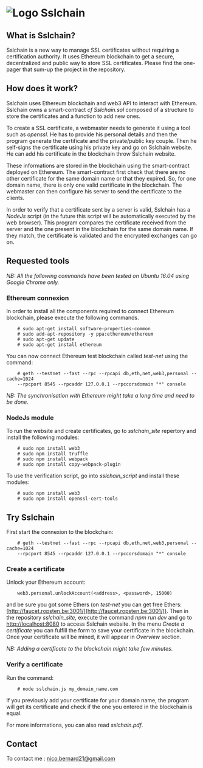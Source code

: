 # ![Logo](https://github.com/nicob21/sslchain/blob/master/sslchain_site/app/img/logo.png) Sslchain

## What is Sslchain?
Sslchain is a new way to manage SSL certificates without requiring a certification authority. It uses Ethereum blockchain to get a secure, decentralized and public way to store SSL certificates. Please find the one-pager that sum-up the project in the repository.

## How does it work?
Sslchain uses Ethereum blockchain and web3 API to interact with Ethereum. Sslchain owns  a smart-contract *cf Sslchain.sol* composed of a structure to store the certificates and a function to add new ones.

To create a SSL certificate, a webmaster needs to generate it using a tool such as *openssl*. He has to provide his personal details and then the program generate the certificate and the private/public key couple. Then he self-signs the certificate using his private key and go on Sslchain website. He can add his certificate in the blockchain throw Sslchain website. 

These informations are stored in the blockchain using the smart-contract deployed on Ethereum. The smart-contract first check that there are no other certificate for the same domain name or that they expired. So, for one domain name, there is only one valid certificate in the blockchain. The webmaster can then configure his server to send the certificate to the clients.

In order to verify that a certificate sent by a server is valid, Sslchain has a *NodeJs* script (in the future this script will be automatically executed by the web browser). This program compares the certificate received from the server and the one present in the blockchain for the same domain name. If they match, the certificate is validated and the encrypted exchanges can go on.

## Requested tools
*NB: All the following commands have been tested on Ubuntu 16.04 using Google Chrome only.*

### Ethereum connexion
In order to install all the components required to connect Ethereum blockchain, please execute the following commands.
```
    # sudo apt-get install software-properties-common
    # sudo add-apt-repository -y ppa:ethereum/ethereum
    # sudo apt-get update
    # sudo apt-get install ethereum
```

You can now connect Ethereum test blockchain called *test-net* using the command:
```
    # geth --testnet --fast --rpc --rpcapi db,eth,net,web3,personal --cache=1024
    --rpcport 8545 --rpcaddr 127.0.0.1 --rpccorsdomain "*" console
```
*NB: The synchronisation with Ethereum might take a long time and need to be done.*

### NodeJs module
To run the website and create certificates, go to *sslchain_site* repertory and install the following modules:
```
    # sudo npm install web3
    # sudo npm install truffle
    # sudo npm install webpack
    # sudo npm install copy-webpack-plugin
```

To use the verification script, go into *sslchain_script* and install these modules:
```
    # sudo npm install web3
    # sudo npm install openssl-cert-tools
```

## Try Sslchain
First start the connexion to the blockchain:
```
    # geth --testnet --fast --rpc --rpcapi db,eth,net,web3,personal --cache=1024
    --rpcport 8545 --rpcaddr 127.0.0.1 --rpccorsdomain "*" console
```

### Create a certificate
Unlock your Ethereum account:
```
    web3.personal.unlockAccount(<address>, <password>, 15000)
```
and be sure you got some Ethers (on *test-net* you can get free Ethers: [http://faucet.ropsten.be:3001/](http://faucet.ropsten.be:3001/)).
Then in the repository *sslchain\_site*, execute the command *npm run dev* and go to [http://localhost:8080](http://localhost:8080) to access Sslchain website. In the menu *Create a certificate* you can fulfill the form to save your certificate in the blockchain. Once your certificate will be mined, it will appear in *Overview* section.

*NB: Adding a certificate to the blockchain might take few minutes.*

### Verify a certificate

Run the command:
```
    # node sslchain.js my_domain_name.com
```
If you previously add your certificate for your domain name, the program will get its certificate and check if the one you entered in the blockchain is equal. 

For more informations, you can also read *sslchain.pdf*.

## Contact
To contact me : nico.bernard21@gmail.com
